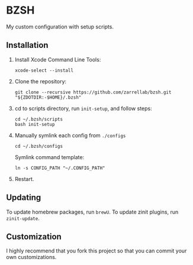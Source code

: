 # BZSH

My custom configuration with setup scripts.

## Installation

1. Install Xcode Command Line Tools:

    ```console
    xcode-select --install
    ```

1. Clone the repository:

    ```console
    git clone --recursive https://github.com/zarrellab/bzsh.git "${ZDOTDIR:-$HOME}/.bzsh"
    ```

1. cd to scripts directory, run `init-setup`, and follow steps:

    ```console
    cd ~/.bzsh/scripts
    bash init-setup
    ```

1. Manually symlink each config from `./configs`

    ```console
    cd ~/.bzsh/configs
    ```

    Symlink command template:

    ```console
    ln -s CONFIG_PATH "~/.CONFIG_PATH"
    ```

1. Restart.

## Updating

To update homebrew packages, run `brewU`.
To update zinit plugins, run `zinit-update`.

## Customization

I highly recommend that you fork this project so that you can commit your own customizations.
